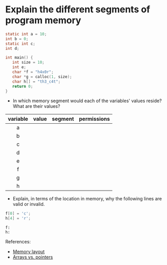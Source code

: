 # Explain the different segments of program memory

```c
static int a = 10;
int b = 0;
static int c;
int d;

int main() {
   int size = 10;
   int e;
   char *f = "h4x0r";
   char *g = calloc(1, size);
   char h[] = "th3_c4t";
   return 0;
}
```

- In which memory segment would each of the variables' values reside?  What are their values?

| variable | value | segment | permissions |
|:--------:|:-------:|:-----:|:----------:|
| a |  |  |  |
| b |  |  |  |
| c |  |  |  |
| d |  |  |  |
| e |  |  |  |
| f |  |  |  |
| g |  |  |  |
| h |  |  |  |

- Explain, in terms of the location in memory, why the following lines are valid or invalid.

```c
f[0] = 'c';
h[4] = 'r';
```

```text
f:
h:
```


References:

- [Memory layout](https://www.geeksforgeeks.org/memory-layout-of-c-program/)
- [Arrays vs. pointers](https://www.geeksforgeeks.org/whats-difference-between-char-s-and-char-s-in-c/)

